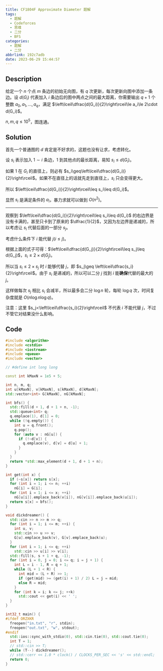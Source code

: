 ```yaml
---
title: CF1804F Approximate Diameter 题解
tags:
  - 题解
  - Codeforces
  - 思维
  - 二分
  - BFS
categories:
  - 题解
  - 二分
abbrlink: 192c7adb
date: 2023-06-29 15:44:57
---
```


## Description

给定一个 $n$ 个点 $m$ 条边的初始无向图，有 $q$ 次更新，每次更新向图中添加一条边。设 $d(G_i)$ 代表加入 $i$ 条边后的图中两点之间的最大距离，你需要输出 $q+1$ 个整数 $a_0,a_1,\dots,a_q$，满足 $\left\lceil\dfrac{d(G_i)}{2}\right\rceil\le a_i\le 2\cdot d(G_i)$。

$n,m,q\le 10^5$，图连通。

<!--more-->

## Solution

首先一个普通图的 $d$ 肯定是不好求的，这题也没有让求，考虑转化。

设 $s_i$ 表示加入 $1\sim i$ 条边，$1$ 到其他点的最长距离，易知 $s_i\leq d(G_i)$。

如果 $1$ 在 $G_i$ 的直径上，则必有 $s_i\geq\left\lceil\dfrac{d(G_i)}{2}\right\rceil$。如果不在直径上的话就先走到直径上，$s_i$ 只会变得更大。

所以 $\left\lceil\dfrac{d(G_i)}{2}\right\rceil\leq s_i\leq d(G_i)$。

显然 $s_i$ 是满足条件的 $a_i$，暴力求就可以做到 $O(n^2)$。

---

观察到 $\left\lceil\dfrac{d(G_i)}{2}\right\rceil\leq s_i\leq d(G_i)$ 的右边界是没有卡满的，甚至只卡到了原来的 $\dfrac{1}{2}$，又因为左边界是递减的，所以考虑让 $s_i$ 代替后面的一部分 $s_j$。

考虑什么条件下 $i$ 能代替 $j(i\leq j)$。

根据上面的式子可得：$\left\lceil\dfrac{d(G_j)}{2}\right\rceil\leq s_j\leq d(G_j)$，$s_i\leq 2\times d(G_j)$。

所以当 $s_i\leq 2\times s_j$ 时 $i$ 能够代替 $j$，即 $s_j\geq \left\lceil\dfrac{s_i}{2}\right\rceil$。由于 $s_i$ 是递减的，所以可以二分 $j$ 找到 $i$ 能**确保**代替的最大的 $j$。

这样做每次 $s_j$ 相比 $s_i$ 会减半，所以最多会二分 $\log n$ 轮，每轮 $\log q$ 次，时间复杂度就是 $O(n\log n\log q)$。

注意：这里 $s_j<\left\lceil\dfrac{s_i}{2}\right\rceil$ 不代表 $i$ 不能代替 $j$，不过不管它对结果没什么影响。

## Code

```cpp
#include <algorithm>
#include <cstdio>
#include <iostream>
#include <queue>
#include <vector>

// #define int long long

const int kMaxN = 1e5 + 5;

int n, m, q;
int u[kMaxN], v[kMaxN], s[kMaxN], d[kMaxN];
std::vector<int> G[kMaxN], nG[kMaxN];

int bfs() {
  std::fill(d + 1, d + 1 + n, -1);
  std::queue<int> q;
  q.emplace(1), d[1] = 0;
  while (!q.empty()) {
    int u = q.front();
    q.pop();
    for (auto v : nG[u]) {
      if (!~d[v]) {
        q.emplace(v), d[v] = d[u] + 1;
      }
    }
  }
  return *std::max_element(d + 1, d + 1 + n);
}

int get(int x) {
  if (~s[x]) return s[x];
  for (int i = 1; i <= n; ++i)
    nG[i] = G[i];
  for (int i = 1; i <= x; ++i)
    nG[u[i]].emplace_back(v[i]), nG[v[i]].emplace_back(u[i]);
  return s[x] = bfs();
}

void dickdreamer() {
  std::cin >> n >> m >> q;
  for (int i = 1; i <= m; ++i) {
    int u, v;
    std::cin >> u >> v;
    G[u].emplace_back(v), G[v].emplace_back(u);
  }
  for (int i = 1; i <= q; ++i)
    std::cin >> u[i] >> v[i];
  std::fill(s, s + 1 + q, -1);
  for (int i = 0, j = 0; i <= q; i = j + 1) {
    int L = i - 1, R = q + 1;
    while (L + 1 < R) {
      int mid = (L + R) >> 1;
      if (get(mid) >= (get(i) + 1) / 2) L = j = mid;
      else R = mid;
    }
    for (int k = i; k <= j; ++k)
      std::cout << get(i) << ' ';
  }
}

int32_t main() {
#ifdef ORZXKR
  freopen("in.txt", "r", stdin);
  freopen("out.txt", "w", stdout);
#endif
  std::ios::sync_with_stdio(0), std::cin.tie(0), std::cout.tie(0);
  int T = 1;
  // std::cin >> T;
  while (T--) dickdreamer();
  // std::cerr << 1.0 * clock() / CLOCKS_PER_SEC << 's' << std::endl;
  return 0;
}
```

